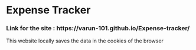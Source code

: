 # Expense Tracker
<h3>Link for the site : https://varun-101.github.io/Expense-tracker/</h3>
This website locally saves the data in the cookies of the browser
